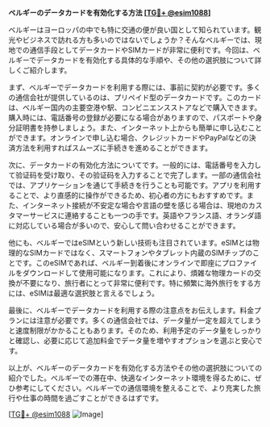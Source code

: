 **ベルギーのデータカードを有効化する方法 [[TG💪+ @esim1088](https://t.me/s/esim1088)]**

ベルギーはヨーロッパの中でも特に交通の便が良い国として知られています。観光やビジネスで訪れる方も多いのではないでしょうか？そんなベルギーでは、現地での通信手段としてデータカードやSIMカードが非常に便利です。今回は、ベルギーでデータカードを有効化する具体的な手順や、その他の選択肢について詳しくご紹介します。

まず、ベルギーでデータカードを利用する際には、事前に契約が必要です。多くの通信会社が提供しているのは、プリペイド型のデータカードです。このカードは、ベルギー国内の主要空港や駅、コンビニエンスストアなどで購入できます。購入時には、電話番号の登録が必要になる場合がありますので、パスポートや身分証明書を持参しましょう。また、インターネット上からも簡単に申し込むことができます。オンラインで申し込む場合、クレジットカードやPayPalなどの決済方法を利用すればスムーズに手続きを進めることができます。

次に、データカードの有効化方法についてです。一般的には、電話番号を入力して验证码を受け取り、その验证码を入力することで完了します。一部の通信会社では、アプリケーションを通じて手続きを行うことも可能です。アプリを利用することで、より直感的に操作ができるため、初心者の方にもおすすめです。また、インターネット接続が不安定な場合や言語の壁を感じる場合は、現地のカスタマーサービスに連絡することも一つの手です。英語やフランス語、オランダ語に対応している場合が多いので、安心して問い合わせることができます。

他にも、ベルギーではeSIMという新しい技術も注目されています。eSIMとは物理的なSIMカードではなく、スマートフォンやタブレット内蔵のSIMチップのことです。このeSIMであれば、ベルギー到着後にオンラインで即座にプロファイルをダウンロードして使用可能になります。これにより、煩雑な物理カードの交換が不要になり、旅行者にとって非常に便利です。特に頻繁に海外旅行をする方には、eSIMは最適な選択肢と言えるでしょう。

最後に、ベルギーでデータカードを利用する際の注意点をお伝えします。料金プランには注意が必要です。多くの通信会社では、データ量が一定を超えてしまうと速度制限がかかることもあります。そのため、利用予定のデータ量をしっかりと確認し、必要に応じて追加料金でデータ量を増やすオプションを選ぶと安心です。

以上が、ベルギーのデータカードを有効化する方法やその他の選択肢についての紹介でした。ベルギーでの滞在中、快適なインターネット環境を得るために、ぜひ参考にしてください。ベルギーでの通信環境を整えることで、より充実した旅行や仕事の時間を過ごすことができるはずです。

[[TG💪+ @esim1088](https://t.me/s/esim1088) ![Image](https://i.postimg.cc/Y0z9fWf4/image.png)]